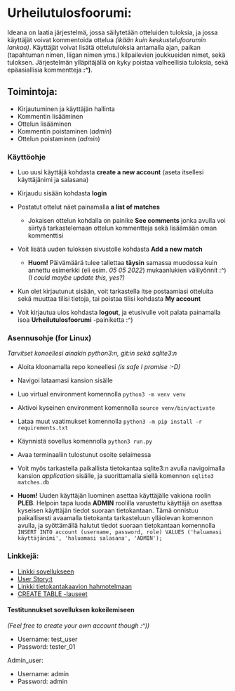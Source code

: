 # Urheilutulosfoorumi: #
Ideana on laatia järjestelmä, jossa säilytetään otteluiden tuloksia, ja jossa käyttäjät voivat
kommentoida ottelua *(ikään kuin keskustelufoorumin lankaa)*. Käyttäjät voivat lisätä ottelutuloksia
antamalla ajan, paikan (tapahtuman nimen, liigan nimen yms.) kilpailevien joukkueiden nimet, sekä tuloksen. Järjestelmän ylläpitäjällä on kyky poistaa valheellisia tuloksia, sekä epäasiallisia kommentteja **:^)**.

## Toimintoja: ##
* Kirjautuminen ja käyttäjän hallinta
* Kommentin lisääminen
* Ottelun lisääminen
* Kommentin poistaminen (*admin*)
* Ottelun poistaminen (*admin*)

### Käyttöohje ###
* Luo uusi käyttäjä kohdasta **create a new account** (aseta itsellesi käyttäjänimi ja salasana)

* Kirjaudu sisään kohdasta **login**

* Postatut ottelut näet painamalla **a list of matches**
  * Jokaisen ottelun kohdalla on painike **See comments** jonka avulla voi siirtyä tarkastelemaan ottelun kommentteja sekä lisäämään oman kommenttisi

* Voit lisätä uuden tuloksen sivustolle kohdasta **Add a new match**
  * **Huom!** Päivämäärä tulee tallettaa **täysin** samassa muodossa kuin annettu esimerkki (eli esim. *05 05 2022*) mukaanlukien välilyönnit :^) *(I could maybe update this, yes?)*
  
* Kun olet kirjautunut sisään, voit tarkastella itse postaamiasi otteluita sekä muuttaa tilisi tietoja, tai poistaa tilisi kohdasta **My account**

* Voit kirjautua ulos kohdasta **logout**, ja etusivulle voit palata painamalla isoa **Urheilutulosfoorumi** -painiketta :^)

### Asennusohje (for Linux) ###
*Tarvitset koneellesi ainakin python3:n, git:in sekä sqlite3:n*
* Aloita kloonamalla repo koneellesi *(is safe I promise :-D)*
* Navigoi lataamasi kansion sisälle
* Luo virtual environment komennolla `python3 -m venv venv`
* Aktivoi kyseinen environment komennolla `source venv/bin/activate`
* Lataa muut vaatimukset komennolla `python3 -m pip install -r requirements.txt`
* Käynnistä sovellus komennolla `python3 run.py`
* Avaa terminaaliin tulostunut osoite selaimessa
* Voit myös tarkastella paikallista tietokantaa sqlite3:n avulla navigoimalla kansion *application* sisälle, ja suorittamalla siellä komennon `sqlite3 matches.db`

* **Huom!** Uuden käyttäjän luominen asettaa käyttäjälle vakiona roolin **PLEB**. Helpoin tapa luoda **ADMIN** roolilla varustettu käyttäjä on asettaa kyseisen käyttäjän tiedot suoraan tietokantaan. Tämä onnistuu paikallisesti avaamalla tietokanta tarkasteluun ylläolevan komennon avulla, ja syöttämällä halutut tiedot suoraan tietokantaan komennolla `INSERT INTO account (username, password, role) VALUES ('haluamasi käyttäjänimi', 'haluamasi salasana', 'ADMIN');`

### Linkkejä: ###
* [Linkki sovellukseen](https://urheilutulosfoorumi.herokuapp.com/ "urheilutulosfoorumi")
* [User Story:t](https://github.com/AlaNeponen/Urheilutulosfoorumi/blob/master/documentation/UserStories.md)
* [Linkki tietokantakaavion hahmotelmaan](https://github.com/AlaNeponen/Urheilutulosfoorumi/blob/master/documentation/Db-kaavio.jpg)
* [CREATE TABLE -lauseet](https://github.com/AlaNeponen/Urheilutulosfoorumi/blob/master/documentation/create.md)

#### Testitunnukset sovelluksen kokeilemiseen ####
*(Feel free to create your own account though :^))*

* Username: test_user
* Password: tester_01

Admin_user: 
  * Username: admin
  * Password: admin
